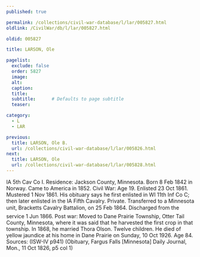 ```yaml
---
published: true

permalink: /collections/civil-war-database/l/lar/005827.html
oldlink: /CivilWar/db/l/lar/005827.html

oldid: 005827

title: LARSON, Ole

pagelist:
  exclude: false
  order: 5827
  image: 
  alt:
  caption:
  title:
  subtitle:      # Defaults to page subtitle
  teaser:

category: 
  - L 
  - LAR

previous:
  title: LARSON, Ole B.
  url: /collections/civil-war-database/l/lar/005826.html  
next:
  title: LARSON, Ole
  url: /collections/civil-war-database/l/lar/005828.html   
---
```

IA 5th Cav Co I. Residence: Jackson County, Minnesota. Born 8 Feb 1842 in Norway. Came to America in 1852. Civil War: Age 19. Enlisted 23 Oct 1861. Mustered 1 Nov 1861. His obituary says he first enlisted in WI 11th Inf Co C; then later enlisted in the IA Fifth Cavalry. Private. Transferred to a Minnesota unit, Brackett&#146;s Cavalry Battalion, on 25 Feb 1864. Discharged from the service 1 Jun 1866. Post war: Moved to Dane Prairie Township, Otter Tail County, Minnesota, where it was said that he harvested the first crop in that township. In 1868, he married Thora Olson. Twelve children. He died of yellow jaundice at his home in Dane Prairie on Sunday, 10 Oct 1926. Age 84. Sources: (ISW-IV p941) (Obituary, Fargus Falls [Minnesota] Daily Journal, Mon., 11 Oct 1826, p5 col 1)